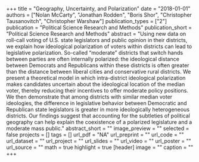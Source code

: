 +++
title = "Geography, Uncertainty, and Polarization"
date = "2018-01-01"
authors = ["Nolan McCarty", "Jonathan Rodden", "Boris Shor", "Christopher Tausanovitch", "Christopher Warshaw"]
publication_types = ["2"]
publication = "Political Science Research and Methods"
publication_short = "Political Science Research and Methods"
abstract = "Using new data on roll-call voting of U.S. state legislators and public opinion in their districts, we explain how ideological polarization of voters within districts can lead to legislative polarization. So-called “moderate” districts that switch hands between parties are often internally polarized: the ideological distance between Democrats and Republicans within these districts is often greater than the distance between liberal cities and conservative rural districts. We present a theoretical model in which intra-district ideological polarization makes candidates uncertain about the ideological location of the median voter, thereby reducing their incentives to offer moderate policy positions. We then demonstrate that among districts with similar median voter ideologies, the difference in legislative behavior between Democratic and Republican state legislators is greater in more ideologically heterogeneous districts. Our findings suggest that accounting for the subtleties of political geography can help explain the coexistence of a polarized legislature and a moderate mass public."
abstract_short = ""
image_preview = ""
selected = false
projects = []
tags = []
url_pdf = "NA"
url_preprint = ""
url_code = ""
url_dataset = ""
url_project = ""
url_slides = ""
url_video = ""
url_poster = ""
url_source = ""
math = true
highlight = true
[header]
image = ""
caption = ""
+++
